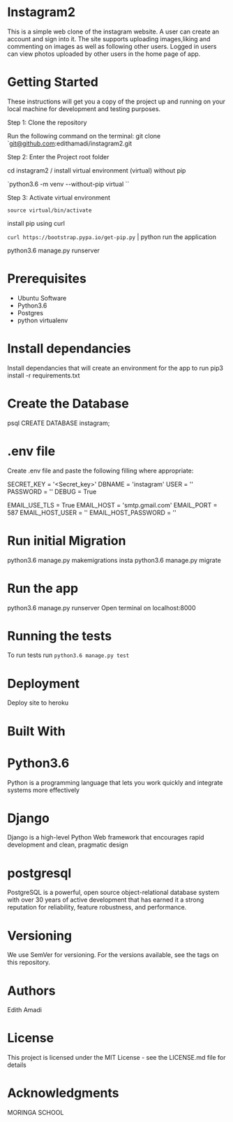 # Instagram2
This is a simple web clone of the instagram website. A user can create an account and sign into it. The site supports uploading images,liking and commenting on images as well as following other users. Logged in users can view photos uploaded by other users in the home page of app.


# Getting Started
These instructions will get you a copy of the project up and running on your local machine for development and testing purposes.


Step 1: Clone the repository

Run the following command on the terminal: git clone `git@github.com:edithamadi/instagram2.git 
 
Step 2: Enter the Project root folder

cd instagram2 / install virtual environment (virtual) without pip

`python3.6 -m venv --without-pip virtual ``

Step 3: Activate virtual environment

`source virtual/bin/activate`

install pip using curl

`curl https://bootstrap.pypa.io/get-pip.py` | python run the application

python3.6 manage.py runserver

# Prerequisites
- Ubuntu Software
- Python3.6
- Postgres
- python virtualenv

# Install dependancies
Install dependancies that will create an environment for the app to run pip3 install -r requirements.txt

# Create the Database
psql
CREATE DATABASE instagram;

# .env file
Create .env file and paste the following filling where appropriate:

SECRET_KEY = '<Secret_key>'
DBNAME = 'instagram'
USER = '<Username>'
PASSWORD = '<password>'
DEBUG = True

EMAIL_USE_TLS = True
EMAIL_HOST = 'smtp.gmail.com'
EMAIL_PORT = 587
EMAIL_HOST_USER = '<your-email>'
EMAIL_HOST_PASSWORD = '<your-password>'

# Run initial Migration
python3.6 manage.py makemigrations insta
python3.6 manage.py migrate

# Run the app
python3.6 manage.py runserver
Open terminal on localhost:8000

# Running the tests
To run tests run `python3.6 manage.py test`

# Deployment
Deploy site to heroku

# Built With

# Python3.6 
 Python is a programming language that lets you work quickly and integrate systems more effectively 

# Django 
 Django is a high-level Python Web framework that encourages rapid development and clean, pragmatic design 

# postgresql 
 PostgreSQL is a powerful, open source object-relational database system with over 30 years of active development that has earned it a strong reputation for reliability, feature robustness, and performance. 

# Versioning
We use SemVer for versioning. For the versions available, see the tags on this repository.

# Authors
Edith Amadi 

# License
This project is licensed under the MIT License - see the LICENSE.md file for details

# Acknowledgments
MORINGA SCHOOL